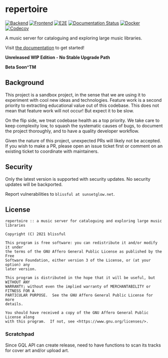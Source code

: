 # repertoire

[![Backend](https://img.shields.io/github/workflow/status/azuline/repertoire/Backend?label=backend)](https://github.com/azuline/repertoire/actions?query=workflow%3ABackend)
[![Frontend](https://img.shields.io/github/workflow/status/azuline/repertoire/Frontend?label=frontend)](https://github.com/azuline/repertoire/actions?query=workflow%3AFrontend)
[![E2E](https://img.shields.io/github/workflow/status/azuline/repertoire/E2E?label=e2e)](https://github.com/azuline/repertoire/actions?query=workflow%3AE2E)
[![Documentation Status](https://readthedocs.org/projects/repertoire/badge/?version=latest)](https://readthedocs.org/projects/repertoire/builds)
[![Docker](https://img.shields.io/docker/cloud/build/blissful/repertoire)](https://hub.docker.com/r/blissful/repertoire)
[![Codecov](https://img.shields.io/codecov/c/github/azuline/repertoire?token=98M8XQLWLH)](https://codecov.io/gh/azuline/repertoire)

A music server for cataloguing and exploring large music libraries.

Visit [the documentation](https://repertoire.readthedocs.io) to get started!

**Unreleased WIP Edition - No Stable Upgrade Path**

**Beta Soon^TM**

## Background

This project is a sandbox project, in the sense that we are using it to
experiment with cool new ideas and technologies. Feature work is a second
priority to extracting educational value out of this codebase. This does not
mean that feature work will not occur! But expect it to be slow.

On the flip side, we treat codebase health as a top priority. We take care to
keep complexity low, to squash the systematic causes of bugs, to document the
project thoroughly, and to have a quality developer workflow.

Given the nature of this project, unexpected PRs will likely not be accepted.
If you wish to make a PR, please open an issue ticket first or comment on an
existing ticket to coordinate with maintainers.

## Security

Only the latest version is supported with security updates. No security updates
will be backported.

Report vulnerabilities to `blissful at sunsetglow.net`.

## License

```
repertoire :: a music server for cataloguing and exploring large music libraries

Copyright (C) 2021 blissful

This program is free software: you can redistribute it and/or modify it under
the terms of the GNU Affero General Public License as published by the Free
Software Foundation, either version 3 of the License, or (at your option) any
later version.

This program is distributed in the hope that it will be useful, but WITHOUT ANY
WARRANTY; without even the implied warranty of MERCHANTABILITY or FITNESS FOR A
PARTICULAR PURPOSE.  See the GNU Affero General Public License for more
details.

You should have received a copy of the GNU Affero General Public License along
with this program.  If not, see <https://www.gnu.org/licenses/>.
```

### Scratchpad

Since GQL API can create release, need to have functions to scan its tracks for
cover art and/or upload art.
